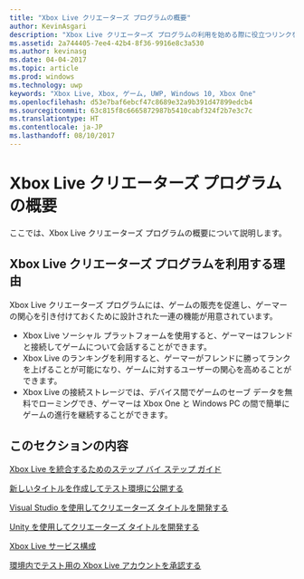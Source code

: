 ```yaml
---
title: "Xbox Live クリエーターズ プログラムの概要"
author: KevinAsgari
description: "Xbox Live クリエーターズ プログラムの利用を始める際に役立つリンクを紹介します。"
ms.assetid: 2a744405-7ee4-42b4-8f36-9916e8c3a530
ms.author: kevinasg
ms.date: 04-04-2017
ms.topic: article
ms.prod: windows
ms.technology: uwp
keywords: "Xbox Live, Xbox, ゲーム, UWP, Windows 10, Xbox One"
ms.openlocfilehash: d53e7baf6ebcf47c8689e32a9b391d47899edcb4
ms.sourcegitcommit: 63c815f8c6665872987b5410cabf324f2b7e3c7c
ms.translationtype: HT
ms.contentlocale: ja-JP
ms.lasthandoff: 08/10/2017
---
```

# <a name="get-started-with-the-xbox-live-creators-program"></a>Xbox Live クリエーターズ プログラムの概要

ここでは、Xbox Live クリエーターズ プログラムの概要について説明します。

## <a name="why-should-you-use-the-xbox-live-creators-program"></a>Xbox Live クリエーターズ プログラムを利用する理由

Xbox Live クリエーターズ プログラムには、ゲームの販売を促進し、ゲーマーの関心を引き付けておくために設計された一連の機能が用意されています。

- Xbox Live ソーシャル プラットフォームを使用すると、ゲーマーはフレンドと接続してゲームについて会話することができます。
- Xbox Live のランキングを利用すると、ゲーマーがフレンドに勝ってランクを上げることが可能になり、ゲームに対するユーザーの関心を高めることができます。
- Xbox Live の接続ストレージでは、デバイス間でゲームのセーブ データを無料でローミングでき、ゲーマーは Xbox One と Windows PC の間で簡単にゲームの進行を継続することができます。

## <a name="in-this-section"></a>このセクションの内容

[Xbox Live を統合するためのステップ バイ ステップ ガイド](creators-step-by-step-guide.md)

[新しいタイトルを作成してテスト環境に公開する](create-and-test-a-new-creators-title.md)

[Visual Studio を使用してクリエーターズ タイトルを開発する](develop-creators-title-with-visual-studio.md)

[Unity を使用してクリエーターズ タイトルを開発する](develop-creators-title-with-unity.md)

[Xbox Live サービス構成](xbox-live-service-configuration-creators.md)

[環境内でテスト用の Xbox Live アカウントを承認する](authorize-xbox-live-accounts.md)
